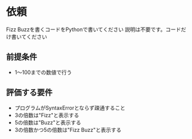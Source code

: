 # 依頼
Fizz Buzzを書くコードをPythonで書いてください
説明は不要です。コードだけ書いてください

## 前提条件
- 1～100までの数値で行う

## 評価する要件
- プログラムがSyntaxErrorとならず疎通すること
- 3の倍数は"Fizz"と表示する
- 5の倍数は"Buzz"と表示する
- 3の倍数かつ5の倍数は"Fizz Buzz"と表示する